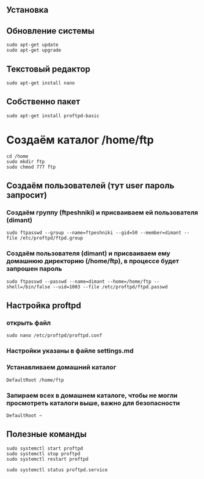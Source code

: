 Установка
-

## Обновление системы  
  `sudo apt-get update`  
  `sudo apt-get upgrade`  
  
## Текстовый редактор  
  `sudo apt-get install nano`  
## Собственно пакет  
  `sudo apt-get install proftpd-basic`  
  
# Создаём каталог /home/ftp  
  `cd /home`  
  `sudo mkdir ftp`  
  `sudo chmod 777 ftp`  
  
## Создаём пользователей (тут user пароль запросит)  
### Создаём группу (ftpeshniki) и присваиваем ей пользователя (dimant)  
  `sudo ftpasswd --group --name=ftpeshniki --gid=50 --member=dimant --file /etc/proftpd/ftpd.group`  
### Создаём пользователя (dimant) и присваиваем ему домашнюю директорию (/home/ftp), в процессе будет запрошен пароль  
  `sudo ftpasswd --passwd --name=dimant --home=/home/ftp --shell=/bin/false --uid=1003 --file /etc/proftpd/ftpd.passwd`  


  

## Настройка proftpd  
  ### открыть файл  
  `sudo nano /etc/proftpd/proftpd.conf`  
  
  ### Настройки указаны в файле settings.md

  ### Устанавливаем домашний каталог  
  `DefaultRoot /home/ftp`  

  ### Запираем всех в домашнем каталоге, чтобы не могли просмотреть каталоги выше, важно для безопасности  
  `DefaultRoot ~`  
  
  
  ## Полезные команды  
  `sudo systemctl start proftpd`  
  `sudo systemctl stop proftpd`  
  `sudo systemctl restart proftpd`  

  `sudo systemctl status proftpd.service`  
  

  
